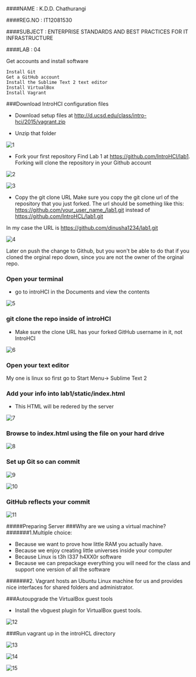 ####NAME : K.D.D. Chathurangi

####REG.NO : IT12081530

####SUBJECT : ENTERPRISE STANDARDS AND BEST PRACTICES FOR IT INFRASTRUCTURE

####LAB : 04


Get accounts and install software

    Install Git
    Get a GitHub account
    Install the Sublime Text 2 text editor
    Install VirtualBox
    Install Vagrant

###Download IntroHCI configuration files
* Download setup files at http://d.ucsd.edu/class/intro-hci/2015/vagrant.zip

* Unzip that folder 

![1](https://cloud.githubusercontent.com/assets/13193749/8899223/20a25a46-344f-11e5-8085-83d48cb35d58.png)

* Fork your first repository
Find Lab 1 at https://github.com/IntroHCI/lab1.
Forking will clone the repository in your Github account

![2](https://cloud.githubusercontent.com/assets/13193749/8899473/859cead0-3452-11e5-81ca-137c8b033921.png)

![3](https://cloud.githubusercontent.com/assets/13193749/8899470/83b72dca-3452-11e5-8e15-65920d4cdaf8.png)

*  Copy the git clone URL
     Make sure you copy the git clone url of the repository that you just forked. The url should be something like this: https://github.com/your_user_name_/lab1.git instead of https://github.com/IntroHCL/lab1.git


In my case the URL is 
https://github.com/dinusha1234/lab1.git

![4](https://cloud.githubusercontent.com/assets/13193749/8899471/845c4c24-3452-11e5-91ce-d40aa202ce4a.png)

Later on push the change to Github, but you won't be able to do that if you cloned the orginal repo down, since you are not the owner of the orginal repo.

### Open your terminal
* go to introHCI in the Documents and view the contents

![5](https://cloud.githubusercontent.com/assets/13193749/8899226/20a6db8e-344f-11e5-8724-44e9deced2bc.png)

### git clone the repo inside of introHCI
* Make sure the clone URL has your forked GitHub username in it, not IntroHCI

![6](https://cloud.githubusercontent.com/assets/13193749/8899227/20ac0532-344f-11e5-87b9-600fe2c66c62.png)

### Open your text editor
My one is linux so first go to Start Menu-> Sublime Text 2

### Add your info into lab1/static/index.html
* This HTML will be redered by the server

![7](https://cloud.githubusercontent.com/assets/13193749/8899228/20b8611a-344f-11e5-93b2-f5537a1ef217.png)

### Browse to index.html using the file on your hard drive

![8](https://cloud.githubusercontent.com/assets/13193749/8899202/20338102-344f-11e5-8dfd-cf09ee154dd8.png)

### Set up Git so can commit

![9](https://cloud.githubusercontent.com/assets/13193749/8899203/2038385a-344f-11e5-894a-7a2dd7ff75b6.png)

![10](https://cloud.githubusercontent.com/assets/13193749/8899206/20423530-344f-11e5-9615-adf78955c974.png)

### GitHub reflects your commit

![11](https://cloud.githubusercontent.com/assets/13193749/8899819/dbc0e962-3456-11e5-9a2a-ecd0b4aff46e.png)

#####Preparing Server
###Why are we using a virtual machine?
#######1.Multiple choice:
* Because we want to prove how little RAM you actually have.
* Because we enjoy creating little universes inside your computer
* Because Linux is t3h I337 h4XX0r software
* Because we can prepackage everything you will need for the class and support one version of all the software

#######2. Vagrant hosts an Ubuntu Linux machine for us and provides nice interfaces for shared folders and administrator.

###Autoupgrade the VirtualBox guest tools
* Install the vbguest plugin for VirtualBox guest tools.

![12](https://cloud.githubusercontent.com/assets/13193749/8899214/20736c9a-344f-11e5-9b14-8861838732cc.png)

###Run vagrant up in the introHCL directory

![13](https://cloud.githubusercontent.com/assets/13193749/8899214/20736c9a-344f-11e5-9b14-8861838732cc.png)

![14](https://cloud.githubusercontent.com/assets/13193749/8899215/20756ab8-344f-11e5-8597-4050c50552a0.png)

![15](https://cloud.githubusercontent.com/assets/13193749/8899218/208d3cc4-344f-11e5-8e3d-5074c5ff8583.png)

